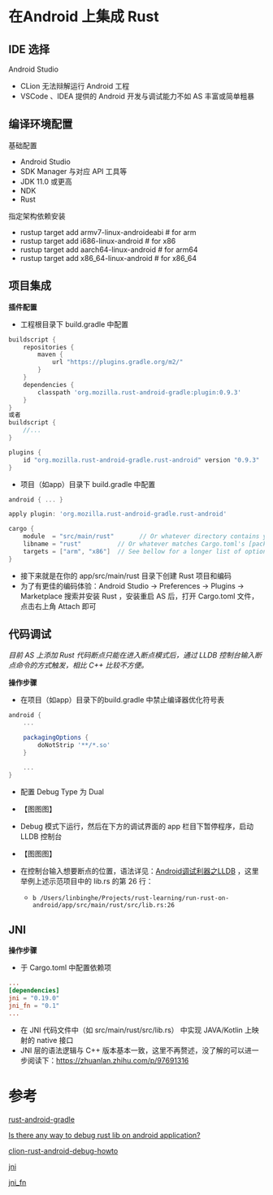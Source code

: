 # 在Android 上集成 Rust

## IDE 选择

Android Studio

- CLion 无法辩解运行 Android 工程
- VSCode 、IDEA 提供的 Android 开发与调试能力不如 AS 丰富或简单粗暴

## 编译环境配置

基础配置

- Android Studio
- SDK Manager 与对应 API 工具等
- JDK 11.0 或更高
- NDK
- Rust

指定架构依赖安装

- rustup target add armv7-linux-androideabi  # for arm
- rustup target add i686-linux-android    # for x86
- rustup target add aarch64-linux-android   # for arm64
- rustup target add x86_64-linux-android   # for x86_64

## 项目集成

**插件配置**

* 工程根目录下 build.gradle 中配置

```groovy
buildscript {
    repositories {
        maven {
            url "https://plugins.gradle.org/m2/"
        }
    }
    dependencies {
        classpath 'org.mozilla.rust-android-gradle:plugin:0.9.3'
    }
}
或者
buildscript {
    //...
}

plugins {
    id "org.mozilla.rust-android-gradle.rust-android" version "0.9.3"
}
```

* 项目（如app）目录下 build.gradle 中配置

```groovy
android { ... }

apply plugin: 'org.mozilla.rust-android-gradle.rust-android'

cargo {
    module  = "src/main/rust"       // Or whatever directory contains your Cargo.toml
    libname = "rust"          // Or whatever matches Cargo.toml's [package] name.
    targets = ["arm", "x86"]  // See bellow for a longer list of options
}
```

* 接下来就是在你的 app/src/main/rust 目录下创建 Rust 项目和编码
* 为了有更佳的编码体验：Android Studio → Preferences → Plugins → Marketplace 搜索并安装 Rust ，安装重启 AS 后，打开 Cargo.toml 文件，点击右上角 Attach 即可

## 代码调试

*目前 AS 上添加 Rust 代码断点只能在进入断点模式后，通过 LLDB 控制台输入断点命令的方式触发，相比 C++ 比较不方便。*

**操作步骤**

* 在项目（如app）目录下的build.gradle 中禁止编译器优化符号表

```groovy
android {
    ...

    packagingOptions {
        doNotStrip '**/*.so'
    }

    ...
}
```

* 配置 Debug Type 为 Dual

* 【图图图】

* Debug 模式下运行，然后在下方的调试界面的 app 栏目下暂停程序，启动 LLDB 控制台

* 【图图图】

* 在控制台输入想要断点的位置，语法详见：[Android调试利器之LLDB](https://blog.csdn.net/wangyiyungw/article/details/81069631) ，这里举例上述示范项目中的 lib.rs 的第 26 行：

  - ```
    b /Users/linbinghe/Projects/rust-learning/run-rust-on-android/app/src/main/rust/src/lib.rs:26
    ```

## JNI

**操作步骤**

* 于 Cargo.toml 中配置依赖项

```toml
...
[dependencies]
jni = "0.19.0"
jni_fn = "0.1"
...
```

* 在 JNI 代码文件中（如 src/main/rust/src/lib.rs） 中实现 JAVA/Kotlin 上映射的 native 接口
* JNI 层的语法逻辑与 C++ 版本基本一致，这里不再赘述，没了解的可以进一步阅读下：https://zhuanlan.zhihu.com/p/97691316

# 参考

[rust-android-gradle](https://github.com/mozilla/rust-android-gradle)

[Is there any way to debug rust lib on android application?](https://github.com/mozilla/rust-android-gradle/issues/22)

[clion-rust-android-debug-howto](https://github.com/icota/clion-rust-android-debug-howto)

[jni](https://docs.rs/jni/latest/jni/)

[jni_fn](https://crates.io/crates/jni_fn)